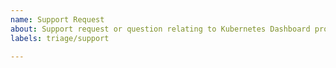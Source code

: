 ```yaml
---
name: Support Request
about: Support request or question relating to Kubernetes Dashboard project
labels: triage/support

---
```


<!--
STOP -- PLEASE READ!

GitHub is not the right place for support requests.

If you're looking for help, check [Stack Overflow](https://stackoverflow.com/questions/tagged/kubernetes-dashboard)

You can also post your question on the [Kubernetes Slack](http://slack.k8s.io/) or the [Discuss Kubernetes](https://discuss.kubernetes.io/) forum.

If the matter is security related, please disclose it privately via https://kubernetes.io/security/.
-->
